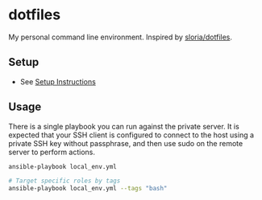 # dotfiles

My personal command line environment. Inspired by [sloria/dotfiles].

[sloria/dotfiles]: https://github.com/sloria/dotfiles

## Setup

- See [Setup Instructions](docs/setup.md)

## Usage

There is a single playbook you can run against the private server.
It is expected that your SSH client is configured to connect to the host
using a private SSH key without passphrase, and then use sudo on the remote
server to perform actions.

```bash
ansible-playbook local_env.yml

# Target specific roles by tags
ansible-playbook local_env.yml --tags "bash"
```
